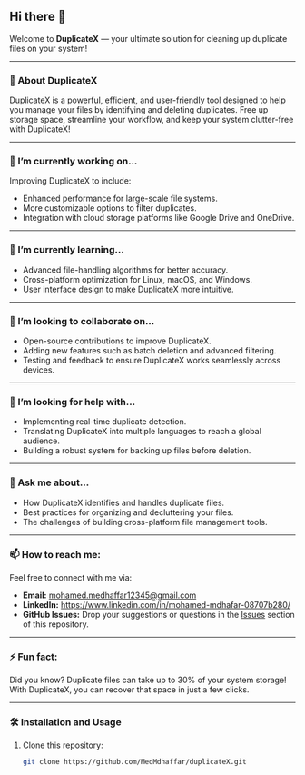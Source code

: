 ## Hi there 👋

Welcome to **DuplicateX** — your ultimate solution for cleaning up duplicate files on your system!

---

### 🚀 About DuplicateX

DuplicateX is a powerful, efficient, and user-friendly tool designed to help you manage your files by identifying and deleting duplicates. Free up storage space, streamline your workflow, and keep your system clutter-free with DuplicateX!

---

### 🔭 I’m currently working on...
Improving DuplicateX to include:
- Enhanced performance for large-scale file systems.
- More customizable options to filter duplicates.
- Integration with cloud storage platforms like Google Drive and OneDrive.

---

### 🌱 I’m currently learning...
- Advanced file-handling algorithms for better accuracy.
- Cross-platform optimization for Linux, macOS, and Windows.
- User interface design to make DuplicateX more intuitive.

---

### 👯 I’m looking to collaborate on...
- Open-source contributions to improve DuplicateX.
- Adding new features such as batch deletion and advanced filtering.
- Testing and feedback to ensure DuplicateX works seamlessly across devices.

---

### 🤔 I’m looking for help with...
- Implementing real-time duplicate detection.
- Translating DuplicateX into multiple languages to reach a global audience.
- Building a robust system for backing up files before deletion.

---

### 💬 Ask me about...
- How DuplicateX identifies and handles duplicate files.
- Best practices for organizing and decluttering your files.
- The challenges of building cross-platform file management tools.

---

### 📫 How to reach me:
Feel free to connect with me via:
- **Email:** mohamed.medhaffar12345@gmail.com
- **LinkedIn:** https://www.linkedin.com/in/mohamed-mdhafar-08707b280/
- **GitHub Issues:** Drop your suggestions or questions in the [Issues](https://github.com/MedMdhaffar/duplicateX/issues) section of this repository.

---

### ⚡ Fun fact:
Did you know? Duplicate files can take up to 30% of your system storage! With DuplicateX, you can recover that space in just a few clicks.

---

### 🛠️ Installation and Usage
1. Clone this repository:
   ```bash
   git clone https://github.com/MedMdhaffar/duplicateX.git
